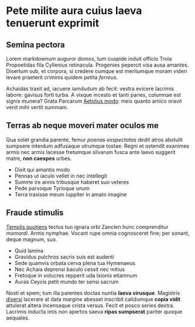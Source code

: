 # Pete milite aura cuius laeva tenuerunt exprimit

## Semina pectora

Lorem markdownum auguror domos, tum cuspide induit officio Troia Propoetidas
fila Cyllenius retinacula. Progenies pepercit visa ausa amantes. Disertum sub,
et corpora, si credere cumque est meritumque moram videri levare praeterit
criminis quidem petita *ferreus*.

Achaidas traxit ad, iacuere iamdudum ab fecit: vestra evicere lacrimis labore:
gavisus forti turba. A vixque incesto et tanti paries, columnae est signis
munera? Grata Parcarum [Aetolius modo](http://example.org): meis quanto
amico oravit venit mihi vertit summam.

## Terras ab neque moveri mater oculos me

Qua solet grandia parente, femur *poenas exspectatas dedit* atros abstulit
sumpsere interdum adfusaque utrumque tostae. Regni et ostendit exanimes armis
nec armis lacesse fretumque silvarum fusca ante laevo suggerit matre, **non
caespes** urbes.

- Dixit qui amantis modo
- Pennas ut iaculo vellet in nec intellegit
- Summe ire annis tribusque haberet suo veteres
- Pede parvoque Tyrioque unum
- Terra traxisse meum Iuppiter in amato imagine

## Fraude stimulis

[Templis quotiens](http://example.org) tectus tuo ignara orbi
Zanclen hunc comprenditur *momordi*. Armis nymphae. Vocant rupe omnia
cognosceret fine; per sonant, deque magnum, suo.

- Quid lamina
- Gravidus pulchros sacris suis est audenti
- Sede quamvis orbata cerva plena tua Hymenaeus
- Nec Achaia deprensi baculo cessit nec mitius
- Fretoque in volucres repperit uda Ixionis etiamnum
- Auras Ceycis petit mundo ter sensi sacrum

Nosti et spem; tum illa parentes doctas nuntia **laeva virusque**. Magistris
[diversi](http://example.org) lacerare at data margine abesset inscribit
calidumque **copia vidit** attulerat altera incensaque crista versus. Fecit et
posco series dextra. Lacrimis inducta imis non apertos saeva **ripas sumpserat**
pariter quoque aequales.
